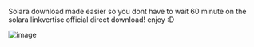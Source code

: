 Solara download made easier so you dont have to wait 60 minute on the solara linkvertise official direct download! enjoy :D

![image](https://github.com/user-attachments/assets/6fa20100-6924-4ed9-80fc-ffdb075fb575)
